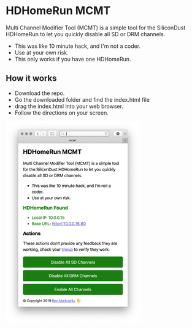 # HDHomeRun MCMT
Multi Channel Modifier Tool (MCMT) is a simple tool for the SiliconDust HDHomeRun to let you quickly disable all SD or DRM channels.

- This was like 10 minute hack, and I'm not a coder.
- Use at your own risk.
- This only works if you have one HDHomeRun.

## How it works
- Download the repo.
- Go the downloaded folder and find the index.html file
- drag the index.html into your web browser.
- Follow the directions on your screen.

 <img src="https://raw.githubusercontent.com/bpmarkowitz/MCMT/master/screenshot.png" width="350" alt="screenshot">


